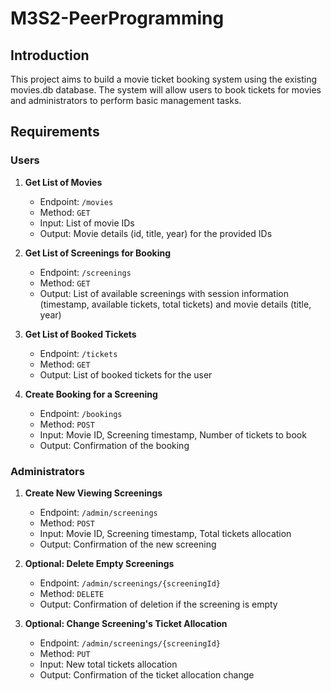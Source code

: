 # M3S2-PeerProgramming

## Introduction

This project aims to build a movie ticket booking system using the existing movies.db database. The system will allow users to book tickets for movies and administrators to perform basic management tasks.

## Requirements

### Users

1. **Get List of Movies**
   - Endpoint: `/movies`
   - Method: `GET`
   - Input: List of movie IDs
   - Output: Movie details (id, title, year) for the provided IDs

2. **Get List of Screenings for Booking**
   - Endpoint: `/screenings`
   - Method: `GET`
   - Output: List of available screenings with session information (timestamp, available tickets, total tickets) and movie details (title, year)

3. **Get List of Booked Tickets**
   - Endpoint: `/tickets`
   - Method: `GET`
   - Output: List of booked tickets for the user

4. **Create Booking for a Screening**
   - Endpoint: `/bookings`
   - Method: `POST`
   - Input: Movie ID, Screening timestamp, Number of tickets to book
   - Output: Confirmation of the booking

### Administrators

1. **Create New Viewing Screenings**
   - Endpoint: `/admin/screenings`
   - Method: `POST`
   - Input: Movie ID, Screening timestamp, Total tickets allocation
   - Output: Confirmation of the new screening

2. **Optional: Delete Empty Screenings**
   - Endpoint: `/admin/screenings/{screeningId}`
   - Method: `DELETE`
   - Output: Confirmation of deletion if the screening is empty

3. **Optional: Change Screening's Ticket Allocation**
   - Endpoint: `/admin/screenings/{screeningId}`
   - Method: `PUT`
   - Input: New total tickets allocation
   - Output: Confirmation of the ticket allocation change
